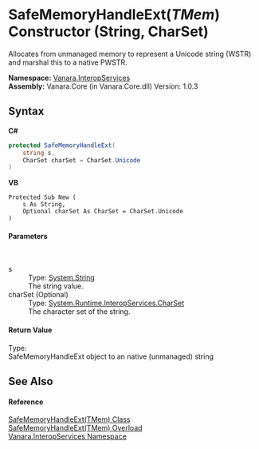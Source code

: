 # SafeMemoryHandleExt(*TMem*) Constructor (String, CharSet)
 

Allocates from unmanaged memory to represent a Unicode string (WSTR) and marshal this to a native PWSTR.

**Namespace:**&nbsp;<a href="46913109-b3e0-3b59-6f7f-071f8aa90bf0">Vanara.InteropServices</a><br />**Assembly:**&nbsp;Vanara.Core (in Vanara.Core.dll) Version: 1.0.3

## Syntax

**C#**<br />
``` C#
protected SafeMemoryHandleExt(
	string s,
	CharSet charSet = CharSet.Unicode
)
```

**VB**<br />
``` VB
Protected Sub New ( 
	s As String,
	Optional charSet As CharSet = CharSet.Unicode
)
```


#### Parameters
&nbsp;<dl><dt>s</dt><dd>Type: <a href="http://msdn2.microsoft.com/en-us/library/s1wwdcbf" target="_blank">System.String</a><br />The string value.</dd><dt>charSet (Optional)</dt><dd>Type: <a href="http://msdn2.microsoft.com/en-us/library/aw448d0k" target="_blank">System.Runtime.InteropServices.CharSet</a><br />The character set of the string.</dd></dl>

#### Return Value
Type: <br />SafeMemoryHandleExt object to an native (unmanaged) string

## See Also


#### Reference
<a href="f2e4f2cf-d8a1-b88f-7bae-5d00065f9f86">SafeMemoryHandleExt(TMem) Class</a><br /><a href="aa0879dd-7efb-bc4d-fb5a-d20a8ebfe6c8">SafeMemoryHandleExt(TMem) Overload</a><br /><a href="46913109-b3e0-3b59-6f7f-071f8aa90bf0">Vanara.InteropServices Namespace</a><br />